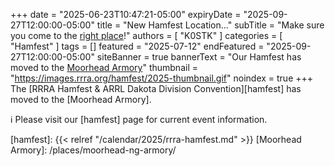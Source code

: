 +++
date = "2025-06-23T10:47:21-05:00"
expiryDate = "2025-09-27T12:00:00-05:00"
title = "New Hamfest Location..."
subTitle = "Make sure you come to the [right place](/places/moorhead-ng-armory/)!"
authors = [ "K0STK" ]
categories = [ "Hamfest" ]
tags = []
featured = "2025-07-12"
endFeatured = "2025-09-27T12:00:00-05:00"
siteBanner = true
bannerText = "Our Hamfest has moved to the [Moorhead Armory](/places/moorhead-ng-armory/)"
thumbnail = "https://images.rrra.org/hamfest/2025-thumbnail.gif"
noindex = true
+++
The [RRRA Hamfest &amp; ARRL Dakota Division Convention][hamfest] has
moved to the [Moorhead Armory].

:information_source: Please visit our [hamfest] page for current event information.
<!--more--> 

[hamfest]: {{< relref "/calendar/2025/rrra-hamfest.md" >}}
[Moorhead Armory]: /places/moorhead-ng-armory/


